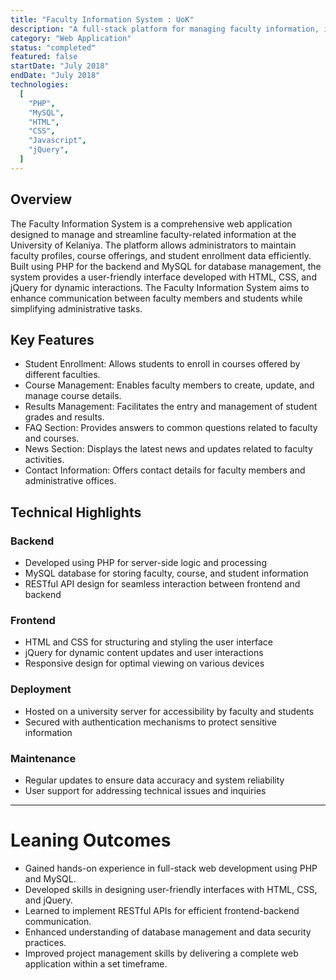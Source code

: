 ```yaml
---
title: "Faculty Information System : UoK"
description: "A full-stack platform for managing faculty information, including course offerings, faculty profiles, and student enrollment."
category: "Web Application"
status: "completed"
featured: false
startDate: "July 2018"
endDate: "July 2018"
technologies:
  [
    "PHP",
    "MySQL",
    "HTML",
    "CSS",
    "Javascript",
    "jQuery",
  ]
---
```


## Overview

The Faculty Information System is a comprehensive web application designed to manage and streamline faculty-related information at the University of Kelaniya. The platform allows administrators to maintain faculty profiles, course offerings, and student enrollment data efficiently. Built using PHP for the backend and MySQL for database management, the system provides a user-friendly interface developed with HTML, CSS, and jQuery for dynamic interactions. The Faculty Information System aims to enhance communication between faculty members and students while simplifying administrative tasks.

## Key Features

- Student Enrollment: Allows students to enroll in courses offered by different faculties.
- Course Management: Enables faculty members to create, update, and manage course details.
- Results Management: Facilitates the entry and management of student grades and results.
- FAQ Section: Provides answers to common questions related to faculty and courses.
- News Section: Displays the latest news and updates related to faculty activities.
- Contact Information: Offers contact details for faculty members and administrative offices.

## Technical Highlights

### Backend
- Developed using PHP for server-side logic and processing
- MySQL database for storing faculty, course, and student information
- RESTful API design for seamless interaction between frontend and backend

### Frontend
- HTML and CSS for structuring and styling the user interface
- jQuery for dynamic content updates and user interactions
- Responsive design for optimal viewing on various devices

### Deployment
- Hosted on a university server for accessibility by faculty and students
- Secured with authentication mechanisms to protect sensitive information

### Maintenance
- Regular updates to ensure data accuracy and system reliability
- User support for addressing technical issues and inquiries

---

# Leaning Outcomes

- Gained hands-on experience in full-stack web development using PHP and MySQL.
- Developed skills in designing user-friendly interfaces with HTML, CSS, and jQuery.
- Learned to implement RESTful APIs for efficient frontend-backend communication.
- Enhanced understanding of database management and data security practices.
- Improved project management skills by delivering a complete web application within a set timeframe.
